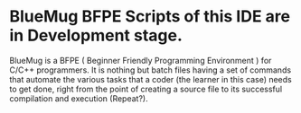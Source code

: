 # BlueMug BFPE Scripts of this IDE are in Development stage. 
BlueMug is a BFPE ( Beginner Friendly Programming Environment ) for C/C++ programmers. It is nothing but batch files having a set of
commands that automate the various tasks that a coder (the learner in this case) needs to get done, right from the point of creating a
source file to its successful compilation and execution (Repeat?).
